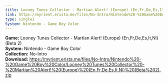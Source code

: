 ```yaml
---
title: Looney Tunes Collector - Martian Alert! (Europe) (En,Fr,De,Es,It,Nl) (Beta 2)
link: https://myrient.erista.me/files/No-Intro/Nintendo%20-%20Game%20Boy%20Color/Looney%20Tunes%20Collector%20-%20Martian%20Alert!%20(Europe)%20(En,Fr,De,Es,It,Nl)%20(Beta%202).zip
type: single1
System: Nintendo - Game Boy Color
---
```

<b>Game:</b> Looney Tunes Collector - Martian Alert! (Europe) (En,Fr,De,Es,It,Nl) (Beta 2)<br>
<b>System:</b> Nintendo - Game Boy Color<br>
<b>Collection:</b> No-Intro<br>
<b>Download:</b> https://myrient.erista.me/files/No-Intro/Nintendo%20-%20Game%20Boy%20Color/Looney%20Tunes%20Collector%20-%20Martian%20Alert!%20(Europe)%20(En,Fr,De,Es,It,Nl)%20(Beta%202).zip
